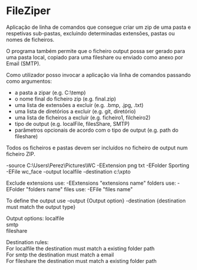 # FileZiper

Aplicação de linha de comandos que consegue criar um zip de uma pasta e
respetivas sub-pastas, excluindo determinadas extensões, pastas ou nomes de ficheiros.

O programa também permite que o ficheiro output possa ser gerado para uma pasta local, copiado
para uma fileshare ou enviado como anexo por Email (SMTP).


Como utilizador posso invocar a aplicação via linha de comandos passando como argumentos:
- a pasta a zipar (e.g. C:\\temp)
- o nome final do ficheiro zip (e.g. final.zip)
- uma lista de extensões a excluir (e.g. .bmp, .jpg, .txt)
- uma lista de diretórios a excluir (e.g. git, diretório)
- uma lista de ficheiros a excluir (e.g. ficheiro1, filcheiro2)
- tipo de output (e.g. localFile, filesShare, SMTP)
- parâmetros opcionais de acordo com o tipo de output (e.g. path do fileshare)

Todos os ficheiros e pastas devem ser incluídos no ficheiro de output num ficheiro ZIP.

-source C:\Users\Perez\Pictures\WC -EExtension png txt -EFolder Sporting -EFile wc_face -output localfile -destination c:\xpto

Exclude 
  extensions use: -EExtensions "extensions name"
  folders use: -EFolder "folders name"
  files use: -EFile "files name"
  
To define the output use
  -output {Output option} -destination {destination must match the output type}
  
Output options:
  localfile    
  smtp  
  fileshare  
    
    
  Destination rules:  
  For localfile the destination must match a existing folder path  
  For smtp the destination must match a email  
  For fileshare the destination must match a existing folder path  
  
